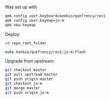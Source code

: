 Was set up with

```bash
qmk config user.keyboard=keebio/quefrency/rev1
qmk config user.keymap=jo-m
qmk new-keymap
```

Deploy:

```bash
cd repo_root_folder

make keebio/quefrency/rev1:jo-m:flash
```

Upgrade from upstream:

```bash
git checkout master
git pull upstream master
git push origin master
git checkout jo-m
git merge master
git push origin jo-m
```
